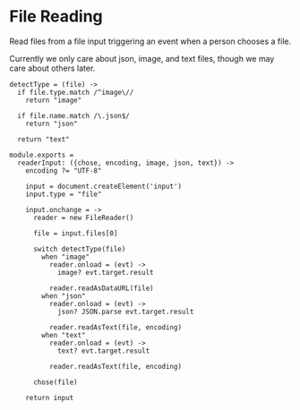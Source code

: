 File Reading
============

Read files from a file input triggering an event when a person chooses a file.

Currently we only care about json, image, and text files, though we may care
about others later.

    detectType = (file) ->
      if file.type.match /^image\//
        return "image"

      if file.name.match /\.json$/
        return "json"

      return "text"

    module.exports =
      readerInput: ({chose, encoding, image, json, text}) ->
        encoding ?= "UTF-8"

        input = document.createElement('input')
        input.type = "file"

        input.onchange = ->
          reader = new FileReader()

          file = input.files[0]

          switch detectType(file)
            when "image"
              reader.onload = (evt) ->
                image? evt.target.result

              reader.readAsDataURL(file)
            when "json"
              reader.onload = (evt) ->
                json? JSON.parse evt.target.result

              reader.readAsText(file, encoding)
            when "text"
              reader.onload = (evt) ->
                text? evt.target.result

              reader.readAsText(file, encoding)

          chose(file)

        return input
